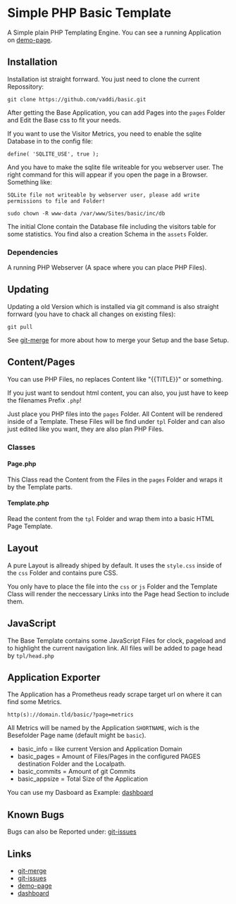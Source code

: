 # Simple PHP Basic Template #

A Simple plain PHP Templating Engine. You can see a running Application on [demo-page]().


## Installation ##

Installation ist straight forrward. You just need to clone the current Repossitory:

	git clone https://github.com/vaddi/basic.git

After getting the Base Application, you can add Pages into the `pages` Folder and Edit the Base css to fit your needs.

If you want to use the Visitor Metrics, you need to enable the sqlite Database in to the config file:

	define( 'SQLITE_USE', true );

And you have to make the sqlite file writeable for you webserver user. The right command for this will appear if you open the page in a Browser. Something like:

	SQLite file not writeable by webserver user, please add write permissions to file and Folder!

	sudo chown -R www-data /var/www/Sites/basic/inc/db

The initial Clone contain the Database file including the visitors table for some statistics. You find also a creation Schema in the `assets` Folder.


### Dependencies ###

A running PHP Webserver (A space where you can place PHP Files).


## Updating ##

Updating a old Version which is installed via git command is also straight forrward (you have to chack all changes on existing files):

	git pull


See [git-merge]() for more about how to merge your Setup and the base Setup.


## Content/Pages ##

You can use PHP Files, no replaces Content like "{{TITLE}}" or something.

If you just want to sendout html content, you can also, you just have to keep the filenames Prefix `.php`!

Just place you PHP files into the `pages` Folder. All Content will be rendered inside of a Template. These Files will be find under `tpl` Folder and can also just edited like you want, they are also plan PHP Files. 


### Classes ###


#### Page.php ####

This Class read the Content from the Files in the `pages` Folder and wraps it by the Template parts.


#### Template.php ####

Read the content from the `tpl` Folder and wrap them into a basic HTML Page Template. 


## Layout ##

A pure Layout is allready shiped by default. It uses the `style.css` inside of the `css` Folder and contains pure CSS. 

You only have to place the file into the `css` or `js` Folder and the Template Class will render the neccessary Links into the Page head Section to include them. 


## JavaScript ##

The Base Template contains some JavaScript Files for clock, pageload and to highlight the current navigation link. 
All files will be added to page head by `tpl/head.php`


## Application Exporter ##

The Application has a Prometheus ready scrape target url on where it can find some Metrics.

	http(s)://domain.tld/basic/?page=metrics

All Metrics will be named by the Application `SHORTNAME`, wich is the Besefolder Page name (default might be `basic`).


- basic_info = like current Version and Application Domain
- basic_pages = Amount of Files/Pages in the configured PAGES destination Folder and the Localpath.
- basic_commits = Amount of git Commits
- basic_appsize = Total Size of the Application

You can use my Dasboard as Example: [dashboard]()

## Known Bugs ##

Bugs can also be Reported under: [git-issues]()



## Links ##

- [git-merge](https://www.freecodecamp.org/news/the-ultimate-guide-to-git-merge-and-git-rebase/)
- [git-issues](https://github.com/vaddi/basic/issues)
- [demo-page](https://www.mvattersen.de/basic)
- [dashboard](https://github.com/vaddi/basic/tree/main/inc/asset/dashboard.json)
